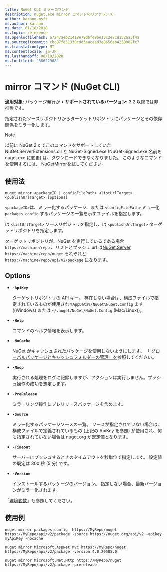 ```yaml
---
title: NuGet CLI ミラーコマンド
description: nuget.exe mirror コマンドのリファレンス
author: karann-msft
ms.author: karann
ms.date: 01/18/2018
ms.topic: reference
ms.openlocfilehash: a7247aeb21418e78dbfe9be15c2e7cd152aa3f4a
ms.sourcegitcommit: cbc87fe51330cdd3eacaad3e8656eb4258882fc7
ms.translationtype: MT
ms.contentlocale: ja-JP
ms.lasthandoff: 08/19/2020
ms.locfileid: "88622968"
---
```

# <a name="mirror-command-nuget-cli"></a>mirror コマンド (NuGet CLI)

**適用対象:** パッケージ発行が &bullet; **サポートされているバージョン:** 3.2 以降では非推奨です。

指定されたソースリポジトリからターゲットリポジトリにパッケージとその依存関係をミラー化します。

> [!NOTE]
> 以前に NuGet 2.x でこのコマンドをサポートしていた NuGet.ServerExtensions.dll と NuGet-Signed.exe (NuGet-Signed.exe 名前を nuget.exe に変更) は、ダウンロードできなくなりました。 このようなコマンドを使用するには、 [NuGetMirror](https://www.nuget.org/packages/NuGetMirror/)を試してください。

## <a name="usage"></a>使用法

```cli
nuget mirror <packageID | configFilePath> <listUrlTarget> <publishUrlTarget> [options]
```

`<packageID>`は、ミラー化するパッケージ、または `<configFilePath>` ミラー化 `packages.config` するパッケージの一覧を示すファイルを指定します。

は `<listUrlTarget>` ソースリポジトリを指定し、は `<publishUrlTarget>` ターゲットリポジトリを指定します。

ターゲットリポジトリが、NuGet を実行しているである場合 `https://machine/repo` 、リストとプッシュ url は[NuGet.Server](../../hosting-packages/nuget-server.md) `https://machine/repo/nuget` それぞれと `https://machine/repo/api/v2/package` になります。

## <a name="options"></a>Options

- **`-ApiKey`**

  ターゲットリポジトリの API キー。 存在しない場合は、構成ファイルで指定されているものが使用され `%AppData%\NuGet\NuGet.Config` ます ((Windows) または `~/.nuget/NuGet/NuGet.Config` (Mac/Linux))。

- **`-Help`**

  コマンドのヘルプ情報を表示します。

- **`-NoCache`**

  NuGet がキャッシュされたパッケージを使用しないようにします。 「 [グローバルパッケージとキャッシュフォルダーの管理」を](../../consume-packages/managing-the-global-packages-and-cache-folders.md)参照してください。

- **`-Noop`**

  実行される処理をログに記録しますが、アクションは実行しません。プッシュ操作の成功を想定します。

- **`-PreRelease`**

  ミラーリング操作にプレリリースパッケージを含めます。

- **`-Source`**

  ミラー化するパッケージソースの一覧。 ソースが指定されていない場合は、構成ファイルで定義されているもの (上記の ApiKey を参照) が使用され、何も指定されていない場合は nuget.org が既定値となります。

- **`-Timeout`**

  サーバーにプッシュするときのタイムアウトを秒単位で指定します。 設定値の既定は 300 秒 (5 分) です。

- **`-Version`**

  インストールするパッケージのバージョン。 指定しない場合、最新バージョンがミラー化されます。

「[環境変数](cli-ref-environment-variables.md)」も参照してください。

## <a name="examples"></a>使用例

```cli
nuget mirror packages.config  https://MyRepo/nuget https://MyRepo/api/v2/package -source https://nuget.org/api/v2 -apikey myApiKey -nocache

nuget mirror Microsoft.AspNet.Mvc https://MyRepo/nuget https://MyRepo/api/v2/package -version 4.0.20505.0

nuget mirror Microsoft.Net.Http https://MyRepo/nuget https://MyRepo/api/v2/package -prerelease
```
